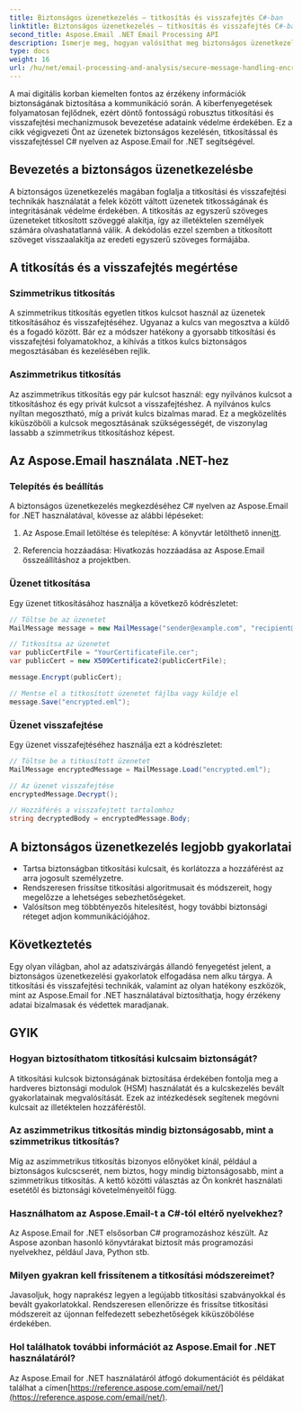 ```yaml
---
title: Biztonságos üzenetkezelés – titkosítás és visszafejtés C#-ban
linktitle: Biztonságos üzenetkezelés – titkosítás és visszafejtés C#-ban
second_title: Aspose.Email .NET Email Processing API
description: Ismerje meg, hogyan valósíthat meg biztonságos üzenetkezelést titkosítással és visszafejtéssel C# nyelven az Aspose.Email for .NET használatával. Az érzékeny adatok hatékony védelme.
type: docs
weight: 16
url: /hu/net/email-processing-and-analysis/secure-message-handling-encryption-and-decryption-in-csharp/
---
```


A mai digitális korban kiemelten fontos az érzékeny információk biztonságának biztosítása a kommunikáció során. A kiberfenyegetések folyamatosan fejlődnek, ezért döntő fontosságú robusztus titkosítási és visszafejtési mechanizmusok bevezetése adataink védelme érdekében. Ez a cikk végigvezeti Önt az üzenetek biztonságos kezelésén, titkosítással és visszafejtéssel C# nyelven az Aspose.Email for .NET segítségével.

## Bevezetés a biztonságos üzenetkezelésbe

A biztonságos üzenetkezelés magában foglalja a titkosítási és visszafejtési technikák használatát a felek között váltott üzenetek titkosságának és integritásának védelme érdekében. A titkosítás az egyszerű szöveges üzeneteket titkosított szöveggé alakítja, így az illetéktelen személyek számára olvashatatlanná válik. A dekódolás ezzel szemben a titkosított szöveget visszaalakítja az eredeti egyszerű szöveges formájába.

## A titkosítás és a visszafejtés megértése

### Szimmetrikus titkosítás

A szimmetrikus titkosítás egyetlen titkos kulcsot használ az üzenetek titkosításához és visszafejtéséhez. Ugyanaz a kulcs van megosztva a küldő és a fogadó között. Bár ez a módszer hatékony a gyorsabb titkosítási és visszafejtési folyamatokhoz, a kihívás a titkos kulcs biztonságos megosztásában és kezelésében rejlik.

### Aszimmetrikus titkosítás

Az aszimmetrikus titkosítás egy pár kulcsot használ: egy nyilvános kulcsot a titkosításhoz és egy privát kulcsot a visszafejtéshez. A nyilvános kulcs nyíltan megosztható, míg a privát kulcs bizalmas marad. Ez a megközelítés kiküszöböli a kulcsok megosztásának szükségességét, de viszonylag lassabb a szimmetrikus titkosításhoz képest.

## Az Aspose.Email használata .NET-hez

### Telepítés és beállítás

A biztonságos üzenetkezelés megkezdéséhez C# nyelven az Aspose.Email for .NET használatával, kövesse az alábbi lépéseket:

1.  Az Aspose.Email letöltése és telepítése: A könyvtár letölthető innen[itt](https://releases.aspose.com/email/net).

2. Referencia hozzáadása: Hivatkozás hozzáadása az Aspose.Email összeállításhoz a projektben.

### Üzenet titkosítása

Egy üzenet titkosításához használja a következő kódrészletet:

```csharp
// Töltse be az üzenetet
MailMessage message = new MailMessage("sender@example.com", "recipient@example.com", "Subject", "Message body");

// Titkosítsa az üzenetet
var publicCertFile = "YourCertificateFile.cer";
var publicCert = new X509Certificate2(publicCertFile);

message.Encrypt(publicCert);

// Mentse el a titkosított üzenetet fájlba vagy küldje el
message.Save("encrypted.eml");
```

### Üzenet visszafejtése

Egy üzenet visszafejtéséhez használja ezt a kódrészletet:

```csharp
// Töltse be a titkosított üzenetet
MailMessage encryptedMessage = MailMessage.Load("encrypted.eml");

// Az üzenet visszafejtése
encryptedMessage.Decrypt();

// Hozzáférés a visszafejtett tartalomhoz
string decryptedBody = encryptedMessage.Body;
```

## A biztonságos üzenetkezelés legjobb gyakorlatai

- Tartsa biztonságban titkosítási kulcsait, és korlátozza a hozzáférést az arra jogosult személyzetre.
- Rendszeresen frissítse titkosítási algoritmusait és módszereit, hogy megelőzze a lehetséges sebezhetőségeket.
- Valósítson meg többtényezős hitelesítést, hogy további biztonsági réteget adjon kommunikációjához.

## Következtetés

Egy olyan világban, ahol az adatszivárgás állandó fenyegetést jelent, a biztonságos üzenetkezelési gyakorlatok elfogadása nem alku tárgya. A titkosítási és visszafejtési technikák, valamint az olyan hatékony eszközök, mint az Aspose.Email for .NET használatával biztosíthatja, hogy érzékeny adatai bizalmasak és védettek maradjanak.

## GYIK

### Hogyan biztosíthatom titkosítási kulcsaim biztonságát?

A titkosítási kulcsok biztonságának biztosítása érdekében fontolja meg a hardveres biztonsági modulok (HSM) használatát és a kulcskezelés bevált gyakorlatainak megvalósítását. Ezek az intézkedések segítenek megóvni kulcsait az illetéktelen hozzáféréstől.

### Az aszimmetrikus titkosítás mindig biztonságosabb, mint a szimmetrikus titkosítás?

Míg az aszimmetrikus titkosítás bizonyos előnyöket kínál, például a biztonságos kulcscserét, nem biztos, hogy mindig biztonságosabb, mint a szimmetrikus titkosítás. A kettő közötti választás az Ön konkrét használati esetétől és biztonsági követelményeitől függ.

### Használhatom az Aspose.Email-t a C#-tól eltérő nyelvekhez?

Az Aspose.Email for .NET elsősorban C# programozáshoz készült. Az Aspose azonban hasonló könyvtárakat biztosít más programozási nyelvekhez, például Java, Python stb.

### Milyen gyakran kell frissítenem a titkosítási módszereimet?

Javasoljuk, hogy naprakész legyen a legújabb titkosítási szabványokkal és bevált gyakorlatokkal. Rendszeresen ellenőrizze és frissítse titkosítási módszereit az újonnan felfedezett sebezhetőségek kiküszöbölése érdekében.

### Hol találhatok további információt az Aspose.Email for .NET használatáról?

 Az Aspose.Email for .NET használatáról átfogó dokumentációt és példákat találhat a címen[https://reference.aspose.com/email/net/](https://reference.aspose.com/email/net/).